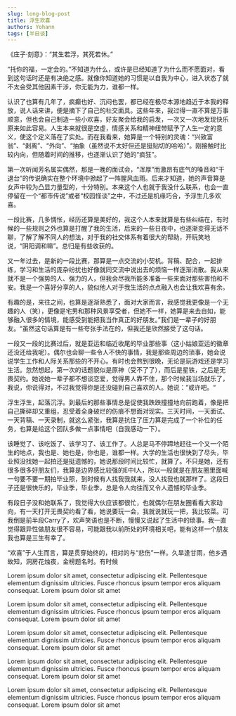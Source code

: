 ```yaml
---
slug: long-blog-post
title: 浮生欢喜
authors: Yohann
tags: [半日谈]
---
```


《庄子·刻意》：“其生若浮，其死若休。”

<!-- truncate -->

“托你的福，一定会的。”不知道为什么，或许是已经知道了为什么而不愿面对，看到这句话时还是有决绝之感。就像你知道她的习惯是以自我为中心，进入状态了就不太会受其他因素干涉，你无能为力，谁都一样。

认识了也算有几年了，疯癫也好、沉闷也罢，都已经在极尽本源地趋近于本我的释放，说人话来讲，便是摘下了自己的社交面具。这些年来，我过得一直不算是万事顺意，但也会自己制造一些小欢喜，好友聚会给我的启发，一次又一次地发现快乐原来如此容易。人生本来就很是空虚，情感关系和精神纽带赋予了人生一定的意义，使这个定义落在了实处。而在我看来，她算是一个特别的灵魂：“兴致富翁”、“剥离”、“外向”、“抽象（虽然说不太好但还是挺贴切的哈哈）”。刚接触时比较内向，但随着时间的推移，也逐渐认识了她的“疯狂”。

第一次听闻芳名属实偶然，那是一晚的面试会，“浑厚”而激昂有底气的嗓音和“干退台”的传说确实在整个环境中掀起了一阵腥风血雨。后来才知道，她的声音算是女声中较为凸显力量型的，十分特别。本来这个人也就于我没什么联系，也会一直停留在一个“都市传说”或者“校园怪谈”之中，不过还是机缘巧合，予浮生几多欢喜。

一段比赛，几多惆怅，经历还算是美好的，我这个人本来就算是有些纠结在，有时候的一些规则之外也算是打醒了我的生活，后来的一些日夜中，也逐渐变得无话不聊，了解了解不同人的想法，对于我的社交体系有着很大的帮助，开玩笑地说，“阴阳调和嘛”。总归是有些收获的。

又一年过去，是新的一段比赛，那算是一点交流的小契机。背稿、配合，一起排练，学习和生活的庞杂纷扰也好像就同交流中说出去的烦恼一样逐渐消散。我从来就不是一个强势的人、强力的人，但我会尽我所能多准备一些来面对那些害怕和不安。我是一个喜好分享的人，貌似他人对于我生活的点点融入也会让我欢喜有余。

有趣的是，来往之间，也算是逐渐熟悉了，面对大家而言，我感觉我更像是一个无趣的人（笑），更像是宅男和那种风景享受者，但她不一样，她算是来去自如，能够融入很多的情境，能感受到能把我当作真正的好朋友。”我们是一辈子的好朋友。“虽然这句话算是有一些夸张手法在的，但我还是欣然接受了这句话。

一段又一段的比赛过后，就是亚运和临近收尾的毕业那些事（这小姑娘亚运的徽章还没还给我呢）。偶尔也会聊一些令人不快的事情，我是那些周边的琐事，她会说说学生工作和人际关系那些的不开心。有时也会熬到很晚，无论是玩游戏还是学习生活。忽然想起，第一次的话题貌似是原神（受不了了），而后是星铁，之后是无畏契约。她说她一辈子都不想谈恋爱，觉得男人靠不住，那个时候我当场就乐了，我说，你说得对，不过我觉得你是还没碰到自己喜欢的人。她说：”或许吧。“

浮生浮生，起落沉浮。到最后的那些事情总是促使我跌跌撞撞地向前跑着，像是把自己撕碎却又重组，忍受着全身破烂的伤痕不想面对现实。三天时间，一天面试、一天背稿、一天录制，就这么紧张，我算是抗住了压力算是完成了一个补位的任务，也算是给这个团队多做一点事情吧（自我感动一下）。

该睡觉了、该吃饭了、该学习了、该工作了。人总是马不停蹄地赶往一个又一个陌生的地点，我也是、她也是，你也是，谁都一样。大学的生活也很快到了尽头，毕业照没找她一起拍还是挺遗憾的，她说那段时间比较忙，就算了。不只是她，还有很多很多好朋友们，我算是边界感比较强的E中I人，所以一般就是在朋友圈里面喊一句要不要一期拍毕业照，到时候有人找我我就来，没人找我也就那样了。这段日子还是很快乐的，毕业季，毕业季，总是令人向往而又令人遗憾的毕业季。

有段日子没和她联系了，我觉得大伙应该都很忙，也就偶尔在朋友圈看看大家动向，有一天打开无畏契约看了看，她说要玩一会，我就说就玩一把，我比较菜。可我倒是前半段Carry了，欢声笑语也是不断，慢慢又说起了生活中的琐事。我一直觉得跟异性做朋友很不容易，可能跟我以前所处的环境相关吧，能有这样一个朋友我也算是三生有幸了。

“欢喜”于人生而言，算是贯穿始终的，相对的与“悲伤”一样。久旱逢甘雨，他乡遇故知，洞房花烛夜，金榜题名时。有时候

Lorem ipsum dolor sit amet, consectetur adipiscing elit. Pellentesque elementum dignissim ultricies. Fusce rhoncus ipsum tempor eros aliquam consequat. Lorem ipsum dolor sit amet

Lorem ipsum dolor sit amet, consectetur adipiscing elit. Pellentesque elementum dignissim ultricies. Fusce rhoncus ipsum tempor eros aliquam consequat. Lorem ipsum dolor sit amet

Lorem ipsum dolor sit amet, consectetur adipiscing elit. Pellentesque elementum dignissim ultricies. Fusce rhoncus ipsum tempor eros aliquam consequat. Lorem ipsum dolor sit amet

Lorem ipsum dolor sit amet, consectetur adipiscing elit. Pellentesque elementum dignissim ultricies. Fusce rhoncus ipsum tempor eros aliquam consequat. Lorem ipsum dolor sit amet

Lorem ipsum dolor sit amet, consectetur adipiscing elit. Pellentesque elementum dignissim ultricies. Fusce rhoncus ipsum tempor eros aliquam consequat. Lorem ipsum dolor sit amet
